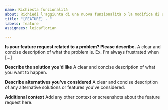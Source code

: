 ```yaml
---
name: Richiesta funzionalità
about: Richiedi l'aggiunta di una nuova funzionalità o la modifica di una esistente
title: "[FEATURE] - "
labels: feature
assignees: leicaflorian

---
```


**Is your feature request related to a problem? Please describe.**
A clear and concise description of what the problem is. Ex. I'm always frustrated when [...]

**Describe the solution you'd like**
A clear and concise description of what you want to happen.

**Describe alternatives you've considered**
A clear and concise description of any alternative solutions or features you've considered.

**Additional context**
Add any other context or screenshots about the feature request here.
